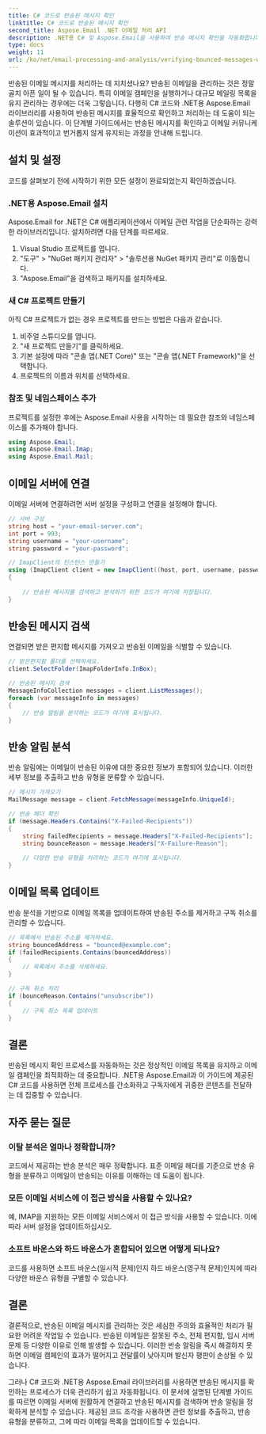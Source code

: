 ```yaml
---
title: C# 코드로 반송된 메시지 확인
linktitle: C# 코드로 반송된 메시지 확인
second_title: Aspose.Email .NET 이메일 처리 API
description: .NET용 C# 및 Aspose.Email을 사용하여 반송 메시지 확인을 자동화합니다. 이메일 목록을 손쉽게 관리하고 캠페인 효과를 높이세요.
type: docs
weight: 11
url: /ko/net/email-processing-and-analysis/verifying-bounced-messages-with-csharp-code/
---
```


반송된 이메일 메시지를 처리하는 데 지치셨나요? 반송된 이메일을 관리하는 것은 정말 골치 아픈 일이 될 수 있습니다. 특히 이메일 캠페인을 실행하거나 대규모 메일링 목록을 유지 관리하는 경우에는 더욱 그렇습니다. 다행히 C# 코드와 .NET용 Aspose.Email 라이브러리를 사용하여 반송된 메시지를 효율적으로 확인하고 처리하는 데 도움이 되는 솔루션이 있습니다. 이 단계별 가이드에서는 반송된 메시지를 확인하고 이메일 커뮤니케이션이 효과적이고 번거롭지 않게 유지되는 과정을 안내해 드립니다.

## 설치 및 설정

코드를 살펴보기 전에 시작하기 위한 모든 설정이 완료되었는지 확인하겠습니다.

### .NET용 Aspose.Email 설치

Aspose.Email for .NET은 C# 애플리케이션에서 이메일 관련 작업을 단순화하는 강력한 라이브러리입니다. 설치하려면 다음 단계를 따르세요.

1. Visual Studio 프로젝트를 엽니다.
2. "도구" > "NuGet 패키지 관리자" > "솔루션용 NuGet 패키지 관리"로 이동합니다.
3. "Aspose.Email"을 검색하고 패키지를 설치하세요.

### 새 C# 프로젝트 만들기

아직 C# 프로젝트가 없는 경우 프로젝트를 만드는 방법은 다음과 같습니다.

1. 비주얼 스튜디오를 엽니다.
2. "새 프로젝트 만들기"를 클릭하세요.
3. 기본 설정에 따라 "콘솔 앱(.NET Core)" 또는 "콘솔 앱(.NET Framework)"을 선택합니다.
4. 프로젝트의 이름과 위치를 선택하세요.

### 참조 및 네임스페이스 추가

프로젝트를 설정한 후에는 Aspose.Email 사용을 시작하는 데 필요한 참조와 네임스페이스를 추가해야 합니다.

```csharp
using Aspose.Email;
using Aspose.Email.Imap;
using Aspose.Email.Mail;
```

## 이메일 서버에 연결

이메일 서버에 연결하려면 서버 설정을 구성하고 연결을 설정해야 합니다.

```csharp
// 서버 구성
string host = "your-email-server.com";
int port = 993;
string username = "your-username";
string password = "your-password";

// ImapClient의 인스턴스 만들기
using (ImapClient client = new ImapClient((host, port, username, password))
{
   
    // 반송된 메시지를 검색하고 분석하기 위한 코드가 여기에 저장됩니다.
}
```

## 반송된 메시지 검색

연결되면 받은 편지함 메시지를 가져오고 반송된 이메일을 식별할 수 있습니다.

```csharp
// 받은편지함 폴더를 선택하세요.
client.SelectFolder(ImapFolderInfo.InBox);

// 반송된 메시지 검색
MessageInfoCollection messages = client.ListMessages();
foreach (var messageInfo in messages)
{
    // 반송 알림을 분석하는 코드가 여기에 표시됩니다.
}
```

## 반송 알림 분석

반송 알림에는 이메일이 반송된 이유에 대한 중요한 정보가 포함되어 있습니다. 이러한 세부 정보를 추출하고 반송 유형을 분류할 수 있습니다.

```csharp
// 메시지 가져오기
MailMessage message = client.FetchMessage(messageInfo.UniqueId);

// 반송 헤더 확인
if (message.Headers.Contains("X-Failed-Recipients"))
{
    string failedRecipients = message.Headers["X-Failed-Recipients"];
    string bounceReason = message.Headers["X-Failure-Reason"];
    
    // 다양한 반송 유형을 처리하는 코드가 여기에 표시됩니다.
}
```

## 이메일 목록 업데이트

반송 분석을 기반으로 이메일 목록을 업데이트하여 반송된 주소를 제거하고 구독 취소를 관리할 수 있습니다.

```csharp
// 목록에서 반송된 주소를 제거하세요.
string bouncedAddress = "bounced@example.com";
if (failedRecipients.Contains(bouncedAddress))
{
    // 목록에서 주소를 삭제하세요.
}

// 구독 취소 처리
if (bounceReason.Contains("unsubscribe"))
{
    // 구독 취소 목록 업데이트
}
```

## 결론

반송된 메시지 확인 프로세스를 자동화하는 것은 정상적인 이메일 목록을 유지하고 이메일 캠페인을 최적화하는 데 중요합니다. .NET용 Aspose.Email과 이 가이드에 제공된 C# 코드를 사용하면 전체 프로세스를 간소화하고 구독자에게 귀중한 콘텐츠를 전달하는 데 집중할 수 있습니다.

## 자주 묻는 질문

### 이탈 분석은 얼마나 정확합니까?

코드에서 제공하는 반송 분석은 매우 정확합니다. 표준 이메일 헤더를 기준으로 반송 유형을 분류하고 이메일이 반송되는 이유를 이해하는 데 도움이 됩니다.

### 모든 이메일 서비스에 이 접근 방식을 사용할 수 있나요?

예, IMAP을 지원하는 모든 이메일 서비스에서 이 접근 방식을 사용할 수 있습니다. 이에 따라 서버 설정을 업데이트하십시오.

### 소프트 바운스와 하드 바운스가 혼합되어 있으면 어떻게 되나요?

코드를 사용하면 소프트 바운스(일시적 문제)인지 하드 바운스(영구적 문제)인지에 따라 다양한 바운스 유형을 구별할 수 있습니다.

## 결론

결론적으로, 반송된 이메일 메시지를 관리하는 것은 세심한 주의와 효율적인 처리가 필요한 어려운 작업일 수 있습니다. 반송된 이메일은 잘못된 주소, 전체 편지함, 임시 서버 문제 등 다양한 이유로 인해 발생할 수 있습니다. 이러한 반송 알림을 즉시 해결하지 못하면 이메일 캠페인의 효과가 떨어지고 전달률이 낮아지며 발신자 평판이 손상될 수 있습니다.

그러나 C# 코드와 .NET용 Aspose.Email 라이브러리를 사용하면 반송된 메시지를 확인하는 프로세스가 더욱 관리하기 쉽고 자동화됩니다. 이 문서에 설명된 단계별 가이드를 따르면 이메일 서버에 원활하게 연결하고 반송된 메시지를 검색하며 반송 알림을 정확하게 분석할 수 있습니다. 제공된 코드 조각을 사용하면 관련 정보를 추출하고, 반송 유형을 분류하고, 그에 따라 이메일 목록을 업데이트할 수 있습니다.